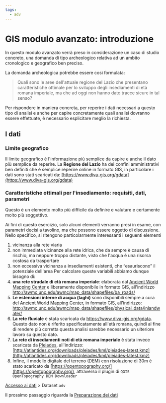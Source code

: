 ```yaml
---
tags:
  - adv
---
```

# GIS modulo avanzato: introduzione
In questo modulo avanzato verrà preso in considerazione un caso di studio concreto, una domanda di tipo archeologico relativa ad un ambito cronologico e geografico ben preciso.

La domanda archeologica potrebbe essere così formulata:
> Quali sono le aree dell'attuale regione del Lazio che presentano caratteristiche ottimale per lo sviluppo degli insediamenti di età romana imperiale, ma che ad oggi non hanno dato tracce sicure in tal senso?

Per rispondere in maniera concreta, per reperire i dati necessari a questo tipo di analisi e anche per capire concretamente quali analisi dovranno essere effettuate, è necessario esplicitare meglio la richiesta.
## I dati
### Limite geografico
Il limite geografico è l'informazione più semplice da capire e anche il dato più semplice da reperire. La **Regione del Lazio** ha dei confini amministrativi ben definiti che è semplice reperire online in formato GIS, in particolare i dati sono stati scaricati da: [https://www.diva-gis.org/gdata](https://www.diva-gis.org/gdata)
### Caratteristiche ottimali per l'insediamento: requisiti, dati, parametri
Questo è un elemento molto più difficile da definire e valutare e certamente molto più soggettivo.

Ai fini di questo esercizio, solo alcuni elementi verranno presi in esame, con parametri decisi a tavolino, ma che possono essere oggetto di discussione. Nello specifico, si ritengono particolarmente interessanti i seguenti elementi
1. vicinanza alla rete viaria
2. non immediata vicinanze alla rete idrica, che da sempre è causa di rischio, ma neppure troppo distante, visto che l'acqua è una risorsa costosa da trasportare
3. non eccessiva vicinanza a insediamenti esistenti, che “esauriscono” il potenziale dell'area
Per calcolare queste variabili abbiamo dunque bisogno di:
1. **una rete stradale di età romana imperiale**: elaborata dal [Ancient World Mapping Center](http://awmc.unc.edu/wordpress/) e liberamente disponibile in formato GIS, all'indirizzo http://awmc.unc.edu/awmc/map_data/shapefiles/ba_roads/
2. **Le estensioni interne di acqua (laghi)** sono disponibili sempre a cura del [Ancient World Mapping Center](http://awmc.unc.edu/wordpress/), in formato GIS, all'indirizzo: http://awmc.unc.edu/awmc/map_data/shapefiles/physical_data/inlandwater/
3. **La rete fluviale** è stata scaricata da https://www.diva-gis.org/gdata. Questo dato non è riferito specificatamente all'età romana, quindi al fine di rendere più corretta questa analisi sarebbe necessario un ulteriore lavoro su questo dato.
5. **La rete di insediamenti noti di età romana imperiale** è stata invece scaricata da [Pleiades](https://pleiades.stoa.org/), all'indirizzo: [http://atlantides.org/downloads/pleiades/kml/pleiades-latest.kmz](http://atlantides.org/downloads/pleiades/kml/pleiades-latest.kmz)
6. Infine, il modello digitale del terreno (DEM) con risoluzione di 30m è stato scaricato da [https://opentopography.org/](https://opentopography.org/), attraverso il plugin di `QGIS OpenTopography DEM Downloader`

[Accesso ai dati](Accesso%20ai%20dati.md) > Dataset `adv`

Il prossimo passaggio riguarda la [Preparazione dei dati](Preparazione%20dei%20dati.md)